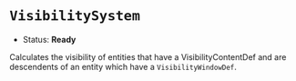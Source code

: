 # `VisibilitySystem`

*   Status: **Ready**

Calculates the visibility of entities that have a VisibilityContentDef and are
descendents of an entity which have a `VisibilityWindowDef`.
